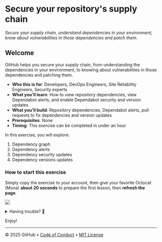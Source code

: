 # Secure your repository's supply chain

_Secure your supply chain, understand dependencies in your environment, know about vulnerabilities in those dependencies and patch them._

## Welcome

GitHub helps you secure your supply chain, from understanding the dependencies in your environment, to knowing about vulnerabilities in those dependencies and patching them.

- **Who this is for**: Developers, DevOps Engineers, Site Reliability Engineers, Security experts
- **What you'll learn**: How to view repository dependencies, view Dependabot alerts, and enable Dependabot security and version updates
- **What you'll build**: Repository dependencies, Dependabot alerts, pull requests to fix dependencies and version updates
- **Prerequisites**: None
- **Timing**: This exercise can be completed in under an hour

In this exercise, you will explore:

1. Dependency graph
2. Dependency alerts
3. Dependency security updates
4. Dependency versions updates

### How to start this exercise

Simply copy the exercise to your account, then give your favorite Octocat (Mona) **about 20 seconds** to prepare the first lesson, then **refresh the page**.

[![](https://img.shields.io/badge/Copy%20Exercise-%E2%86%92-1f883d?style=for-the-badge&logo=github&labelColor=197935)](https://github.com/new?template_owner=skills&template_name=secure-repository-supply-chain&owner=%40me&name=skills-secure-repository-supply-chain&description=Exercise:+Secure+your+Repository+Supply+Chain&visibility=public)

<details>
<summary>Having trouble? 🤷</summary><br/>

When copying the exercise, we recommend the following settings:

- For owner, choose your personal account or an organization to host the repository.

- We recommend creating a public repository, since private repositories will use Actions minutes.

If the exercise isn't ready in 20 seconds, please check the [Actions](../../actions) tab.

- Check to see if a job is running. Sometimes it simply takes a bit longer.

- If the page shows a failed job, please submit an issue. Nice, you found a bug! 🐛

</details>

Enjoy!

---

&copy; 2025 GitHub &bull; [Code of Conduct](https://www.contributor-covenant.org/version/2/1/code_of_conduct/code_of_conduct.md) &bull; [MIT License](https://gh.io/mit)
